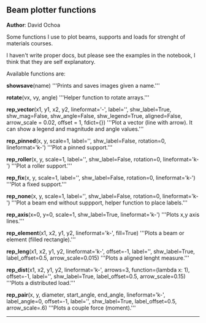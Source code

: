 Beam plotter functions
----------------------

**Author**: David Ochoa

Some functions I use to plot beams, supports and loads for strenght of materials courses.

I haven't write proper docs, but please see the examples in the notebook, I think that they are self explanatory.

Available functions are:

**showsave**(name)
    '''Prints and saves images given a name.'''

**rotate**(vx, vy, angle)
    '''Helper function to rotate arrays.'''

**rep_vector**(x1, y1, x2, y2, lineformat='-', label='', shw_label=True, shw_mag=False, 
               shw_angle=False, shw_legend=True, aligned=False, arrow_scale = 0.02, offset = 1, fdict={})
    '''Plot a vector (line with arrow). It can show a legend and magnitude and angle values.'''

**rep_pinned**(x, y, scale=1, label='', shw_label=False, rotation=0, lineformat='k-')
    '''Plot a pinned support.'''

**rep_roller**(x, y, scale=1, label='', shw_label=False, rotation=0, lineformat='k-')
    '''Plot a roller support.'''
        
**rep_fix**(x, y, scale=1, label='', shw_label=False, rotation=0, lineformat='k-')
    '''Plot a fixed support.'''
    
**rep_none**(x, y, scale=1, label='', shw_label=False, rotation=0, lineformat='k-')
    '''Plot a beam end without suppport, helper function to place labels.'''

**rep_axis**(x=0, y=0, scale=1, shw_label=True, lineformat='k-')
    '''Plots x,y axis lines.'''

**rep_element**(x1, x2, y1, y2, lineformat='k-', fill=True)
    '''Plots a beam or element (filled rectangle).'''

**rep_leng**(x1, x2, y1, y2, lineformat='k-', offset=-1, label='', shw_label=True, label_offset=0.5, arrow_scale=0.015)
    '''Plots a aligned lenght measure.'''

**rep_dist**(x1, x2, y1, y2, lineformat='k-', arrows=3, function=(lambda x: 1),
          offset=-1, label='', shw_label=True, label_offset=0.5, arrow_scale=0.15)
    '''Plots a distributed load.'''

**rep_pair**(x, y, diameter, start_angle, end_angle, lineformat='k-', 
          label_angle=0, offset=-1, label='', shw_label=True, label_offset=0.5, arrow_scale=.6)
    '''Plots a couple force (moment).'''

-----------------------

